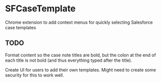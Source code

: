 # SFCaseTemplate
Chrome extension to add context menus for quickly selecting Salesforce case templates

## TODO
Format content so the case note titles are bold, but the colon at the end of each title is not bold (and thus everything typed after the title).

Create UI for users to add their own templates. Might need to create some security for this to work well.
